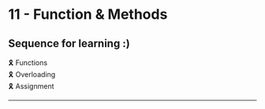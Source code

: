 # 11 - Function & Methods

## Sequence for learning :)

🎗️ Functions \
🎗️ Overloading \
🎗️ Assignment

---
